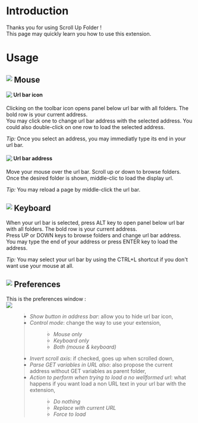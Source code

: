 # Introduction #

Thanks you for using Scroll Up Folder !<br />
This page may quickly learn you how to use this extension.


# Usage #

## <img src='https://scrollupfolder.googlecode.com/svn/wiki/mouseicon.png' align='top' /> Mouse ##

#### <img src='https://scrollupfolder.googlecode.com/svn/wiki/urlbaricon.png' align='top' /> Url bar icon ####

Clicking on the toolbar icon opens panel below url bar with all folders. The bold row is your current address.<br />
You may click one to change url bar address with the selected address. You could also double-click on one row to load the selected address.

_Tip:_ Once you select an address, you may immediatly type its end in your url bar.

#### <img src='https://scrollupfolder.googlecode.com/svn/wiki/urlbaraddress.png' align='top' /> Url bar address ####

Move your mouse over the url bar. Scroll up or down to browse folders.<br />
Once the desired folder is shown, middle-clic to load the display url.

_Tip:_ You may reload a page by middle-click the url bar.

## <img src='https://scrollupfolder.googlecode.com/svn/wiki/keyboardicon.png' align='top' /> Keyboard ##

When your url bar is selected, press ALT key to open panel below url bar with all folders. The bold row is your current address.<br />
Press UP or DOWN keys to browse folders and change url bar address.<br />
You may type the end of your address or press ENTER key to load the address.

_Tip:_ You may select your url bar by using the CTRL+L shortcut if you don't want use your mouse at all.


## <img src='https://scrollupfolder.googlecode.com/svn/wiki/preferencesicon.png' align='top' /> Preferences ##

This is the preferences window :<br />
<img src='https://scrollupfolder.googlecode.com/svn/wiki/preferences.png' />
<ul>
<blockquote><li><i>Show button in address bar</i>: allow you to hide url bar icon,</li>
<li><i>Control mode</i>: change the way to use your extension,</li>
<ul>
<blockquote><li><i>Mouse only</i></li>
<li><i>Keyboard only</i></li>
<li><i>Both (mouse & keyboard)</i></li>
</blockquote></ul>
<li><i>Invert scroll axis</i>: if checked, goes up when scrolled down,</li>
<li><i>Parse GET variables in URL also</i>: also propose the current address without GET variables as parent folder,</li>
<li><i>Action to perform when trying to load a no wellformed url</i>: what happens if you want load a non URL text in your url bar with the extension,</li>
<ul>
<blockquote><li><i>Do nothing</i></li>
<li><i>Replace with current URL</i></li>
<li><i>Force to load</i></li>
</blockquote></ul>
</ul>